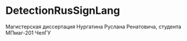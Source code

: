 # DetectionRusSignLang
Магистерская диссертация Нургатина Руслана Ренатовича, студента МПмаг-201 ЧелГУ
